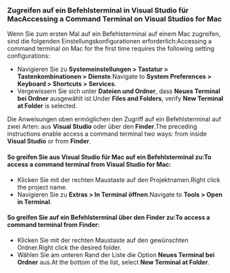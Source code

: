 ### <a name="accessing-a-command-terminal-on-visual-studios-for-mac"></a><span data-ttu-id="73078-101">Zugreifen auf ein Befehlsterminal in Visual Studio für Mac</span><span class="sxs-lookup"><span data-stu-id="73078-101">Accessing a Command Terminal on Visual Studios for Mac</span></span>

<span data-ttu-id="73078-102">Wenn Sie zum ersten Mal auf ein Befehlsterminal auf einem Mac zugreifen, sind die folgenden Einstellungskonfigurationen erforderlich:</span><span class="sxs-lookup"><span data-stu-id="73078-102">Accessing a command terminal on Mac for the first time requires the following setting configurations:</span></span>

* <span data-ttu-id="73078-103">Navigieren Sie zu **Systemeinstellungen > Tastatur > Tastenkombinationen > Dienste**.</span><span class="sxs-lookup"><span data-stu-id="73078-103">Navigate to **System Preferences > Keyboard > Shortcuts > Services**.</span></span>
* <span data-ttu-id="73078-104">Vergewissern Sie sich unter **Dateien und Ordner**, dass **Neues Terminal bei Ordner** ausgewählt ist.</span><span class="sxs-lookup"><span data-stu-id="73078-104">Under **Files and Folders**, verify **New Terminal at Folder** is selected.</span></span>

<span data-ttu-id="73078-105">Die Anweisungen oben ermöglichen den Zugriff auf ein Befehlsterminal auf zwei Arten: aus **Visual Studio** oder über den **Finder**.</span><span class="sxs-lookup"><span data-stu-id="73078-105">The preceding instructions enable access a command terminal two ways: from inside **Visual Studio** or from **Finder**.</span></span> 

#### <a name="to-access-a-command-terminal-from-visual-studio-for-mac"></a><span data-ttu-id="73078-106">So greifen Sie aus Visual Studio für Mac auf ein Befehlsterminal zu:</span><span class="sxs-lookup"><span data-stu-id="73078-106">To access a command terminal from Visual Studio for Mac:</span></span>

* <span data-ttu-id="73078-107">Klicken Sie mit der rechten Maustaste auf den Projektnamen.</span><span class="sxs-lookup"><span data-stu-id="73078-107">Right click the project name.</span></span>
* <span data-ttu-id="73078-108">Navigieren Sie zu **Extras > In Terminal öffnen**.</span><span class="sxs-lookup"><span data-stu-id="73078-108">Navigate to **Tools > Open in Terminal**.</span></span>

#### <a name="to-access-a-command-terminal-from-finder"></a><span data-ttu-id="73078-109">So greifen Sie auf ein Befehlsterminal über den Finder zu:</span><span class="sxs-lookup"><span data-stu-id="73078-109">To access a command terminal from Finder:</span></span>

* <span data-ttu-id="73078-110">Klicken Sie mit der rechten Maustaste auf den gewünschten Ordner.</span><span class="sxs-lookup"><span data-stu-id="73078-110">Right click the desired folder.</span></span>
* <span data-ttu-id="73078-111">Wählen Sie am unteren Rand der Liste die Option **Neues Terminal bei Ordner** aus.</span><span class="sxs-lookup"><span data-stu-id="73078-111">At the bottom of the list, select **New Terminal at Folder**.</span></span>
